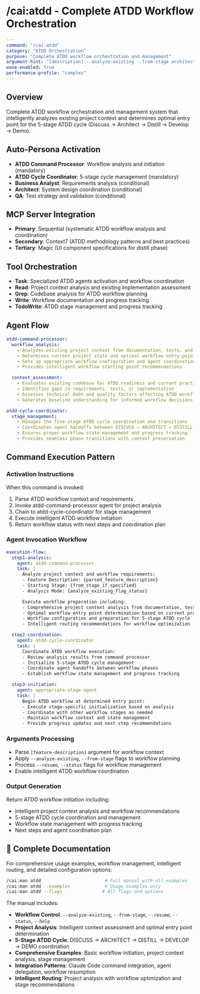 # /cai:atdd - Complete ATDD Workflow Orchestration

```yaml
---
command: "/cai:atdd"
category: "ATDD Orchestration"
purpose: "Complete ATDD workflow orchestration and management"
argument-hint: "[description] --analyze-existing --from-stage architect"
wave-enabled: true
performance-profile: "complex"
---
```

## Overview

Complete ATDD workflow orchestration and management system that intelligently analyzes existing project context and determines optimal entry point for the 5-stage ATDD cycle (Discuss → Architect → Distill → Develop → Demo).

## Auto-Persona Activation
- **ATDD Command Processor**: Workflow analysis and initiation (mandatory)
- **ATDD Cycle Coordinator**: 5-stage cycle management (mandatory)
- **Business Analyst**: Requirements analysis (conditional)
- **Architect**: System design coordination (conditional)
- **QA**: Test strategy and validation (conditional)

## MCP Server Integration
- **Primary**: Sequential (systematic ATDD workflow analysis and coordination)
- **Secondary**: Context7 (ATDD methodology patterns and best practices)
- **Tertiary**: Magic (UI component specifications for distill phase)

## Tool Orchestration
- **Task**: Specialized ATDD agents activation and workflow coordination
- **Read**: Project context analysis and existing implementation assessment
- **Grep**: Codebase analysis for ATDD workflow planning
- **Write**: Workflow documentation and progress tracking
- **TodoWrite**: ATDD stage management and progress tracking

## Agent Flow
```yaml
atdd-command-processor:
  workflow_analysis:
    - Analyzes existing project context from documentation, tests, and source code
    - Determines current project state and optimal workflow entry point
    - Sets up appropriate workflow configuration and agent coordination
    - Provides intelligent workflow starting point recommendations

  context_assessment:
    - Evaluates existing codebase for ATDD readiness and current practices
    - Identifies gaps in requirements, tests, or implementation
    - Assesses technical debt and quality factors affecting ATDD workflow
    - Generates baseline understanding for informed workflow decisions

atdd-cycle-coordinator:
  stage_management:
    - Manages the five-stage ATDD cycle coordination and transitions
    - Coordinates agent handoffs between DISCUSS → ARCHITECT → DISTILL → DEVELOP → DEMO phases
    - Ensures proper workflow state management and progress tracking
    - Provides seamless phase transitions with context preservation
```

## Command Execution Pattern

### Activation Instructions
When this command is invoked:
1. Parse ATDD workflow context and requirements
2. Invoke atdd-command-processor agent for project analysis
3. Chain to atdd-cycle-coordinator for stage management
4. Execute intelligent ATDD workflow initiation
5. Return workflow status with next steps and coordination plan

### Agent Invocation Workflow
```yaml
execution-flow:
  step1-analysis:
    agent: atdd-command-processor
    task: |
      Analyze project context and workflow requirements:
      - Feature Description: {parsed_feature_description}
      - Starting Stage: {from_stage_if_specified}
      - Analysis Mode: {analyze_existing_flag_status}

      Execute workflow preparation including:
      - Comprehensive project context analysis from documentation, tests, and source code
      - Optimal workflow entry point determination based on current project state
      - Workflow configuration and preparation for 5-stage ATDD cycle
      - Intelligent routing recommendations for workflow optimization

  step2-coordination:
    agent: atdd-cycle-coordinator
    task: |
      Coordinate ATDD workflow execution:
      - Review analysis results from command processor
      - Initialize 5-stage ATDD cycle management
      - Coordinate agent handoffs between workflow phases
      - Establish workflow state management and progress tracking

  step3-initiation:
    agent: appropriate-stage-agent
    task: |
      Begin ATDD workflow at determined entry point:
      - Execute stage-specific initialization based on analysis
      - Coordinate with other workflow stages as needed
      - Maintain workflow context and state management
      - Provide progress updates and next step recommendations
```

### Arguments Processing
- Parse `[feature-description]` argument for workflow context
- Apply `--analyze-existing`, `--from-stage` flags to workflow planning
- Process `--resume`, `--status` flags for workflow management
- Enable intelligent ATDD workflow coordination

### Output Generation
Return ATDD workflow initiation including:
- Intelligent project context analysis and workflow recommendations
- 5-stage ATDD cycle coordination and management
- Workflow state management with progress tracking
- Next steps and agent coordination plan

## 📖 Complete Documentation

For comprehensive usage examples, workflow management, intelligent routing, and detailed configuration options:

```bash
/cai:man atdd                        # Full manual with all examples
/cai:man atdd --examples             # Usage examples only
/cai:man atdd --flags               # All flags and options
```

The manual includes:
- **Workflow Control**: `--analyze-existing`, `--from-stage`, `--resume`, `--status`, `--help`
- **Project Analysis**: Intelligent context assessment and optimal entry point determination
- **5-Stage ATDD Cycle**: DISCUSS → ARCHITECT → DISTILL → DEVELOP → DEMO coordination
- **Comprehensive Examples**: Basic workflow initiation, project context analysis, stage management
- **Integration Patterns**: Claude Code command integration, agent delegation, workflow resumption
- **Intelligent Routing**: Project analysis with workflow optimization and stage recommendations